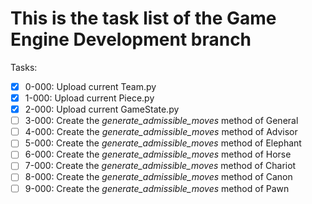 # This is the task list of the Game Engine Development branch

Tasks:

- [x] 0-000: Upload current Team.py
- [x] 1-000: Upload current Piece.py
- [x] 2-000: Upload current GameState.py
- [ ] 3-000: Create the *generate_admissible_moves* method of General
- [ ] 4-000: Create the *generate_admissible_moves* method of Advisor
- [ ] 5-000: Create the *generate_admissible_moves* method of Elephant
- [ ] 6-000: Create the *generate_admissible_moves* method of Horse
- [ ] 7-000: Create the *generate_admissible_moves* method of Chariot
- [ ] 8-000: Create the *generate_admissible_moves* method of Canon
- [ ] 9-000: Create the *generate_admissible_moves* method of Pawn